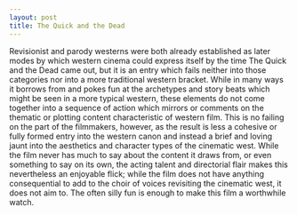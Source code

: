 ```yaml
---
layout: post
title: The Quick and the Dead 
---
```


Revisionist and parody westerns were both already established as later modes by which western cinema could express itself by the time The Quick and the Dead came out, but it is an entry which fails neither into those categories nor into a more traditional western bracket. While in many ways it borrows from and pokes fun at the archetypes and story beats which might be seen in a more typical western, these elements do not come together into a sequence of action which mirrors or comments on the thematic or plotting content characteristic of western film. This is no failing on the part of the filmmakers, however, as the result is less a cohesive or fully formed entry into the western canon and instead a brief and loving jaunt into the aesthetics and character types of the cinematic west. While the film never has much to say about the content it draws from, or even something to say on its own, the acting talent and directorial flair makes this nevertheless an enjoyable flick; while the film does not have anything consequential to add to the choir of voices revisiting the cinematic west, it does not aim to. The often silly fun is enough to make this film a worthwhile watch.